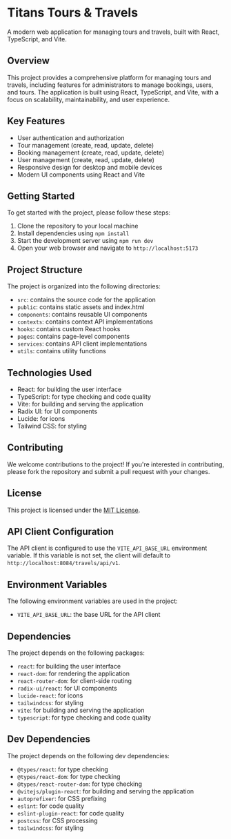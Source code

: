 # Titans Tours & Travels

A modern web application for managing tours and travels, built with React, TypeScript, and Vite.

## Overview

This project provides a comprehensive platform for managing tours and travels, including features for administrators to manage bookings, users, and tours. The application is built using React, TypeScript, and Vite, with a focus on scalability, maintainability, and user experience.

## Key Features

* User authentication and authorization
* Tour management (create, read, update, delete)
* Booking management (create, read, update, delete)
* User management (create, read, update, delete)
* Responsive design for desktop and mobile devices
* Modern UI components using React and Vite

## Getting Started

To get started with the project, please follow these steps:

1. Clone the repository to your local machine
2. Install dependencies using `npm install`
3. Start the development server using `npm run dev`
4. Open your web browser and navigate to `http://localhost:5173`

## Project Structure

The project is organized into the following directories:

* `src`: contains the source code for the application
* `public`: contains static assets and index.html
* `components`: contains reusable UI components
* `contexts`: contains context API implementations
* `hooks`: contains custom React hooks
* `pages`: contains page-level components
* `services`: contains API client implementations
* `utils`: contains utility functions

## Technologies Used

* React: for building the user interface
* TypeScript: for type checking and code quality
* Vite: for building and serving the application
* Radix UI: for UI components
* Lucide: for icons
* Tailwind CSS: for styling

## Contributing

We welcome contributions to the project! If you're interested in contributing, please fork the repository and submit a pull request with your changes.

## License

This project is licensed under the [MIT License](https://opensource.org/licenses/MIT).

## API Client Configuration

The API client is configured to use the `VITE_API_BASE_URL` environment variable. If this variable is not set, the client will default to `http://localhost:8084/travels/api/v1`.

## Environment Variables

The following environment variables are used in the project:

* `VITE_API_BASE_URL`: the base URL for the API client

## Dependencies

The project depends on the following packages:

* `react`: for building the user interface
* `react-dom`: for rendering the application
* `react-router-dom`: for client-side routing
* `radix-ui/react`: for UI components
* `lucide-react`: for icons
* `tailwindcss`: for styling
* `vite`: for building and serving the application
* `typescript`: for type checking and code quality

## Dev Dependencies

The project depends on the following dev dependencies:

* `@types/react`: for type checking
* `@types/react-dom`: for type checking
* `@types/react-router-dom`: for type checking
* `@vitejs/plugin-react`: for building and serving the application
* `autoprefixer`: for CSS prefixing
* `eslint`: for code quality
* `eslint-plugin-react`: for code quality
* `postcss`: for CSS processing
* `tailwindcss`: for styling